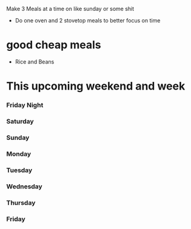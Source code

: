 Make 3 Meals at a time on like sunday or some shit
- Do one oven and 2 stovetop meals to better focus on time



# good cheap meals
- Rice and Beans

# This upcoming weekend and week
### Friday Night



### Saturday


### Sunday


### Monday



### Tuesday


### Wednesday


### Thursday


### Friday


